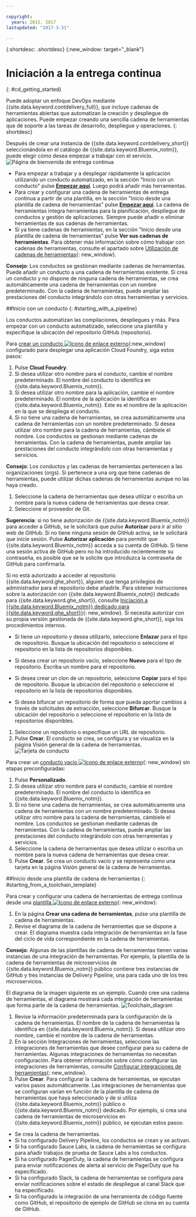 ```yaml
---

copyright:
  years: 2015, 2017
lastupdated: "2017-3-31"

---
```


{:shortdesc: .shortdesc}
{:new_window: target="_blank"}

# Iniciación a la entrega continua
{: #cd_getting_started}

Puede adoptar un enfoque DevOps mediante {{site.data.keyword.contdelivery_full}}, que incluye cadenas de herramientas abiertas que automatizan la creación y despliegue de aplicaciones. Puede empezar creando una sencilla cadena de herramientas que dé soporte a las tareas de desarrollo, despliegue y operaciones.
{: shortdesc}

Después de crear una instancia de {{site.data.keyword.contdelivery_short}} seleccionándola en el catálogo de {{site.data.keyword.Bluemix_notm}}, puede elegir cómo desea empezar a trabajar con el servicio.
 ![Página de bienvenida de entrega continua](images/cd_landing_page.png)

 * Para empezar a trabajar y a desplegar rápidamente la aplicación utilizando un conducto automatizado, en la sección "Inicio con un conducto" pulse **[Empezar aquí](#starting_with_a_pipeline)**. Luego podrá añadir más herramientas.
 * Para crear y configurar una cadena de herramientas de entrega continua a partir de una plantilla, en la sección "Inicio desde una plantilla de cadena de herramientas" pulse **[Empezar aquí](#starting_from_a_toolchain_template)**. La cadena de herramientas integra herramientas para la planificación, despliegue de conductos y gestión de aplicaciones. Siempre puede añadir o eliminar herramientas de sus cadenas de herramientas.
 * Si ya tiene cadenas de herramientas, en la sección "Inicio desde una plantilla de cadena de herramientas" pulse **Ver sus cadenas de herramientas**. Para obtener más información sobre cómo trabajar con cadenas de herramientas, consulte el apartado sobre [Utilización de cadenas de herramientas](/docs/services/ContinuousDelivery/toolchains_using.html){: new_window}.

**Consejo**: Los conductos se gestionan mediante cadenas de herramientas. Puede añadir un conducto a una cadena de herramientas existente. Si crea un conducto y no dispone de ninguna cadena de herramientas, se crea automáticamente una cadena de herramientas con un nombre predeterminado. Con la cadena de herramientas, puede ampliar las prestaciones del conducto integrándolo con otras herramientas y servicios.

##Inicio con un conducto
{: #starting_with_a_pipeline}

Los conductos automatizan las compilaciones, despliegues y más. Para empezar con un conducto automatizado, seleccione una plantilla y especifique la ubicación del repositorio GitHub (repositorio).

Para [crear un conducto ![Icono de enlace externo](../../icons/launch-glyph.svg "Icono de enlace externo")](https://console.ng.bluemix.net/devops/pipelines/dashboard/create){:new_window} configurado para desplegar una aplicación Cloud Foundry, siga estos pasos:

1. Pulse **Cloud Foundry**.
1. Si desea utilizar otro nombre para el conducto, cambie el nombre predeterminado. El nombre del conducto lo identifica en {{site.data.keyword.Bluemix_notm}}.
1. Si desea utilizar otro nombre para la aplicación, cambie el nombre predeterminado. El nombre de la aplicación la identifica en {{site.data.keyword.Bluemix_notm}}. Este es el nombre de la aplicación en la que se despliega el conducto.
1. Si no tiene una cadena de herramientas, se crea automáticamente una cadena de herramientas con un nombre predeterminado. Si desea utilizar otro nombre para la cadena de herramientas, cámbiele el nombre. Los conductos se gestionan mediante cadenas de herramientas. Con la cadena de herramientas, puede ampliar las prestaciones del conducto integrándolo con otras herramientas y servicios.

 **Consejo**: Los conductos y las cadenas de herramientas pertenecen a las organizaciones (orgs). Si pertenece a una org que tiene cadenas de herramientas, puede utilizar dichas cadenas de herramientas aunque no las haya creado.

1. Seleccione la cadena de herramientas que desea utilizar o escriba un nombre para la nueva cadena de herramientas que desea crear.
1. Seleccione el proveedor de Git.

 **Sugerencia**: si no tiene autorización de {{site.data.keyword.Bluemix_notm}} para acceder a GitHub, se le solicitará que pulse **Autorizar** para ir al sitio web de GitHub. Si no tiene ninguna sesión de GitHub activa, se le solicitará que inicie sesión. Pulse **Autorizar aplicación** para permitir que {{site.data.keyword.Bluemix_notm}} acceda a su cuenta de GitHub. Si tiene una sesión activa de GitHub pero no ha introducido recientemente su contraseña, es posible que se le solicite que introduzca la contraseña de GitHub para confirmarla.

 Si no está autorizado a acceder al repositorio {{site.data.keyword.ghe_short}}, alguien que tenga privilegios de administrador para el repositorio debe añadirle. Para obtener instrucciones sobre la autorización con {{site.data.keyword.Bluemix_notm}} dedicado para {{site.data.keyword.ghe_short}}, consulte [Iniciación a {{site.data.keyword.Bluemix_notm}} dedicado para {{site.data.keyword.ghe_short}}](/docs/services/ghededicated/index.html){: new_window}. Si necesita autorizar con su propia versión gestionada de {{site.data.keyword.ghe_short}}, siga los procedimientos internos.

   * Si tiene un repositorio y desea utilizarlo, seleccione **Enlazar** para el tipo de repositorio. Busque la ubicación del repositorio o seleccione el repositorio en la lista de repositorios disponibles.

   * Si desea crear un repositorio vacío, seleccione **Nuevo** para el tipo de repositorio. Escriba un nombre para el repositorio.

   * Si desea crear un clon de un repositorio, seleccione **Copiar** para el tipo de repositorio. Busque la ubicación del repositorio o seleccione el repositorio en la lista de repositorios disponibles.

   * Si desea bifurcar un repositorio de forma que pueda aportar cambios a través de solicitudes de extracción, seleccione **Bifurcar**. Busque la ubicación del repositorio o seleccione el repositorio en la lista de repositorios disponibles.

1. Seleccione un repositorio o especifique un URL de repositorio.
1. Pulse **Crear**. El conducto se crea, se configura y se visualiza en la página Visión general de la cadena de herramientas.
 ![Tarjeta de conducto](images/cd_pipeline.png)

Para crear un [conducto vacío ![Icono de enlace externo](../../icons/launch-glyph.svg "Icono de enlace externo")](https://console.ng.bluemix.net/devops/pipelines/dashboard/create){: new_window} sin etapas preconfiguradas:

1. Pulse **Personalizado**.
1. Si desea utilizar otro nombre para el conducto, cambie el nombre predeterminado. El nombre del conducto lo identifica en {{site.data.keyword.Bluemix_notm}}.
1. Si no tiene una cadena de herramientas, se crea automáticamente una cadena de herramientas con un nombre predeterminado. Si desea utilizar otro nombre para la cadena de herramientas, cámbiele el nombre. Los conductos se gestionan mediante cadenas de herramientas. Con la cadena de herramientas, puede ampliar las prestaciones del conducto integrándolo con otras herramientas y servicios.
1. Seleccione la cadena de herramientas que desea utilizar o escriba un nombre para la nueva cadena de herramientas que desea crear.
1. Pulse **Crear**. Se crea un conducto vacío y se representa como una tarjeta en la página Visión general de la cadena de herramientas.

##Inicio desde una plantilla de cadena de herramientas
{: #starting_from_a_toolchain_template}

Para crear y configurar una cadena de herramientas de entrega continua desde una [plantilla ![Icono de enlace externo](../../icons/launch-glyph.svg "Icono de enlace externo")](https://console.ng.bluemix.net/devops/create){: new_window}:

1. En la página **Crear una cadena de herramientas**, pulse una plantilla de cadena de herramientas.  
1. Revise el diagrama de la cadena de herramientas que se dispone a crear. El diagrama muestra cada integración de herramientas en la fase del ciclo de vida correspondiente en la cadena de herramientas.

 **Consejo**: Algunas de las plantillas de cadena de herramientas tienen varias instancias de una integración de herramientas. Por ejemplo, la plantilla de la cadena de herramientas de microservicios de {{site.data.keyword.Bluemix_notm}} público contiene tres instancias de GitHub y tres instancias de Delivery Pipeline, una para cada uno de los tres microservicios.

 El diagrama de la imagen siguiente es un ejemplo. Cuando cree una cadena de herramientas, el diagrama mostrará cada integración de herramientas que forma parte de la cadena de herramientas.
 ![Toolchain_diagram](images/toolchain_diagram.png)
1. Revise la información predeterminada para la configuración de la cadena de herramientas. El nombre de la cadena de herramientas la identifica en {{site.data.keyword.Bluemix_notm}}. Si desea utilizar otro nombre, cambie el nombre de la cadena de herramientas.
1. En la sección Integraciones de herramientas, seleccione las integraciones de herramientas que desee configurar para su cadena de herramientas. Algunas integraciones de herramientas no necesitan configuración. Para obtener información sobre cómo configurar las integraciones de herramientas, consulte [Configurar integraciones de herramientas](/docs/services/ContinuousDelivery/toolchains_integrations.html){: new_window}.
1. Pulse **Crear**. Para configurar la cadena de herramientas, se ejecutan varios pasos automáticamente. Las integraciones de herramientas que se configuran varían en función de la plantilla de cadena de herramientas que haya seleccionado y de si utiliza {{site.data.keyword.Bluemix_notm}} público o {{site.data.keyword.Bluemix_notm}} dedicado. Por ejemplo, si crea una cadena de herramientas de microservicios en {{site.data.keyword.Bluemix_notm}} público, se ejecutan estos pasos:

 * Se crea la cadena de herramientas.
 * Si ha configurado Delivery Pipeline, los conductos se crean y se activan.
 * Si ha configurado Sauce Labs, la cadena de herramientas se configura para añadir trabajos de prueba de Sauce Labs a los conductos.
 * Si ha configurado PagerDuty, la cadena de herramientas se configura para enviar notificaciones de alerta al servicio de PagerDuty que ha especificado.
 * Si ha configurado Slack, la cadena de herramientas se configura para enviar notificaciones sobre el estado de despliegue al canal Slack que ha especificado.
 * Si ha configurado la integración de una herramienta de código fuente como GitHub, el repositorio de ejemplo de GitHub se clona en su cuenta de GitHub.
